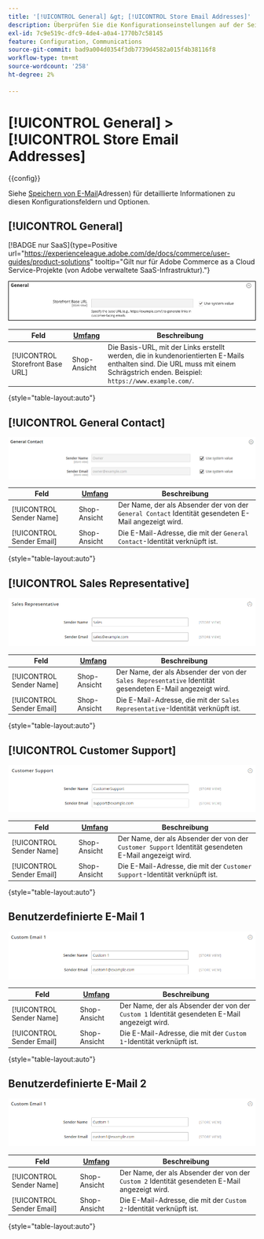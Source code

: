 ```yaml
---
title: '[!UICONTROL General] &gt; [!UICONTROL Store Email Addresses]'
description: Überprüfen Sie die Konfigurationseinstellungen auf der Seite [!UICONTROL General] &gt; [!UICONTROL Store Email Addresses] des Commerce Admin-Bereichs.
exl-id: 7c9e519c-dfc9-4de4-a0a4-1770b7c58145
feature: Configuration, Communications
source-git-commit: bad9a004d0354f3db7739d4582a015f4b38116f8
workflow-type: tm+mt
source-wordcount: '258'
ht-degree: 2%

---
```


# [!UICONTROL General] > [!UICONTROL Store Email Addresses]

{{config}}

Siehe [Speichern von E-Mail](../../getting-started/store-details.md#store-email-addresses)Adressen) für detaillierte Informationen zu diesen Konfigurationsfeldern und Optionen.

## [!UICONTROL General]

[!BADGE nur SaaS]{type=Positive url="https://experienceleague.adobe.com/de/docs/commerce/user-guides/product-solutions" tooltip="Gilt nur für Adobe Commerce as a Cloud Service-Projekte (von Adobe verwaltete SaaS-Infrastruktur)."}

![E-Mail-Adressen speichern > Allgemeiner Kontakt](./assets/store-email-addresses-general-general.png)<!-- zoom -->

| Feld | [Umfang](../../getting-started/websites-stores-views.md#scope-settings) | Beschreibung |
|--- |--- |--- |
| [!UICONTROL Storefront Base URL] | Shop-Ansicht | Die Basis-URL, mit der Links erstellt werden, die in kundenorientierten E-Mails enthalten sind. Die URL muss mit einem Schrägstrich enden. Beispiel: `https://www.example.com/`. |

{style="table-layout:auto"}

## [!UICONTROL General Contact]

![E-Mail-Adressen speichern > Allgemeiner Kontakt](./assets/store-email-addresses-general-contact.png)<!-- zoom -->

| Feld | [Umfang](../../getting-started/websites-stores-views.md#scope-settings) | Beschreibung |
|--- |--- |--- |
| [!UICONTROL Sender Name] | Shop-Ansicht | Der Name, der als Absender der von der `General Contact` Identität gesendeten E-Mail angezeigt wird. |
| [!UICONTROL Sender Email] | Shop-Ansicht | Die E-Mail-Adresse, die mit der `General Contact`-Identität verknüpft ist. |

{style="table-layout:auto"}

## [!UICONTROL Sales Representative]

![E-Mail-Adressen speichern > Vertriebsmitarbeiter](./assets/store-email-addresses-sales-rep.png)<!-- zoom -->

| Feld | [Umfang](../../getting-started/websites-stores-views.md#scope-settings) | Beschreibung |
|--- |--- |--- |
| [!UICONTROL Sender Name] | Shop-Ansicht | Der Name, der als Absender der von der `Sales Representative` Identität gesendeten E-Mail angezeigt wird. |
| [!UICONTROL Sender Email] | Shop-Ansicht | Die E-Mail-Adresse, die mit der `Sales Representative`-Identität verknüpft ist. |

{style="table-layout:auto"}

## [!UICONTROL Customer Support]

![Speichern von E-Mail-Adressen > Support](./assets/store-email-addresses-customer-support.png)<!-- zoom -->

| Feld | [Umfang](../../getting-started/websites-stores-views.md#scope-settings) | Beschreibung |
|--- |--- |--- |
| [!UICONTROL Sender Name] | Shop-Ansicht | Der Name, der als Absender der von der `Customer Support` Identität gesendeten E-Mail angezeigt wird. |
| [!UICONTROL Sender Email] | Shop-Ansicht | Die E-Mail-Adresse, die mit der `Customer Support`-Identität verknüpft ist. |

{style="table-layout:auto"}

## Benutzerdefinierte E-Mail 1

![Speichern von E-Mail-Adressen > Benutzerdefinierte E-Mail 1](./assets/store-email-addresses-custom-email1.png)<!-- zoom -->

| Feld | [Umfang](../../getting-started/websites-stores-views.md#scope-settings) | Beschreibung |
|--- |--- |--- |
| [!UICONTROL Sender Name] | Shop-Ansicht | Der Name, der als Absender der von der `Custom 1` Identität gesendeten E-Mail angezeigt wird. |
| [!UICONTROL Sender Email] | Shop-Ansicht | Die E-Mail-Adresse, die mit der `Custom 1`-Identität verknüpft ist. |

{style="table-layout:auto"}

## Benutzerdefinierte E-Mail 2

![Speichern von E-Mail-Adressen > Benutzerdefinierte E-Mail 2](./assets/store-email-addresses-custom-email1.png)<!-- zoom -->

| Feld | [Umfang](../../getting-started/websites-stores-views.md#scope-settings) | Beschreibung |
|--- |--- |--- |
| [!UICONTROL Sender Name] | Shop-Ansicht | Der Name, der als Absender der von der `Custom 2` Identität gesendeten E-Mail angezeigt wird. |
| [!UICONTROL Sender Email] | Shop-Ansicht | Die E-Mail-Adresse, die mit der `Custom 2`-Identität verknüpft ist. |

{style="table-layout:auto"}
